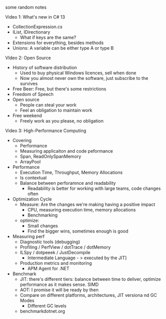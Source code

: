 some random notes

Video 1: What's new in C# 13 
- CollectionExpression.cs
- IList, IDirectionary
	- What if keys are the same?
- Extensions for everything, besides methods
- Unions: A variable can be either type A or type B

VIdeo 2: Open Source
- History of software distribution
	- Used to buy physical Windows licences, sell when done
	- Now you almost never own the software, just subscribe to the survives
- Free Beer: Free, but there's some restrictions
- Freedom of Speech
- Open source
	- People can steal your work
	- Feel an obligation to maintain work
- Free weekend
	- Freely work as you please, no obligation

Video 3: High-Performance Computing
- Covering
	- Performance
	- Measuring applicaiton and code peformance
	- Span, ReadOnlySpanMemory
	- ArrayPool
- Performance
	- Execution Time, Throughput, Memory Allocations
	- Is contextual
	- Balance between perforamnce and readability
		- Readability is better for working with large teams, code changes often
- Optimization Cycle
	- Measure: Are the changes we're making having a positive impact
		- CPU, measuring execution time, memory allocations
		- Benchmarking
	- optimize:
		- Small changes
		- Find the bigger wins, sometimes enough is good
- Measuring perf
	- Diagnostic tools (debugging)
	- Profiling / PerfView / dotTrace / dotMemory
	- ILSpy / dotpeeek / JustDecompile
		- Intermediate Language - > executed by the JIT]
	- Production metrics and monitoring
		- APM Agent for .NET
- Benchmark
	- JIT: there's different tiers: balance between time to deliver, optimize performance as it makes sense. SIMD
	- AOT: I promise it will be ready by then
	- Compare on different platforms, architectures, JIT versiona nd GC Modes
		- Different GC levels
	- benchmarkdotnet.org

